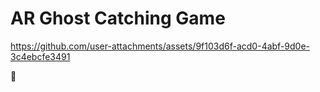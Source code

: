 # AR Ghost Catching Game

https://github.com/user-attachments/assets/9f103d6f-acd0-4abf-9d0e-3c4ebcfe3491

👻
